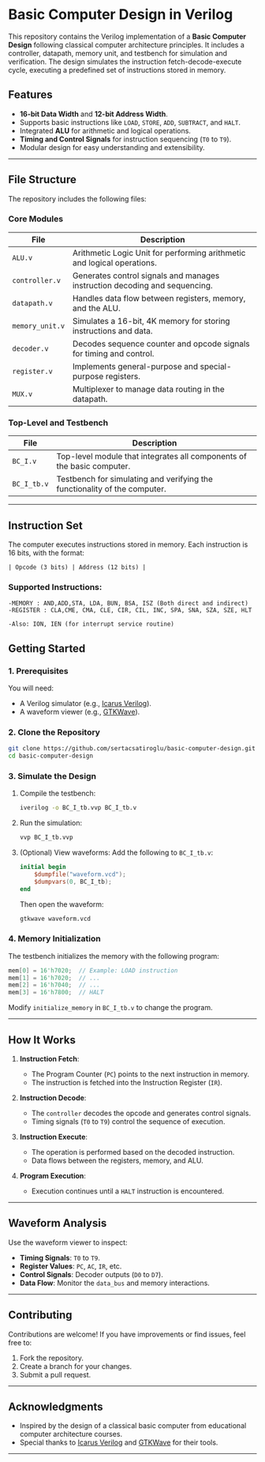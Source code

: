 
# **Basic Computer Design in Verilog**

This repository contains the Verilog implementation of a **Basic Computer Design** following classical computer architecture principles. It includes a controller, datapath, memory unit, and testbench for simulation and verification. The design simulates the instruction fetch-decode-execute cycle, executing a predefined set of instructions stored in memory.

## **Features**
- **16-bit Data Width** and **12-bit Address Width**.
- Supports basic instructions like `LOAD`, `STORE`, `ADD`, `SUBTRACT`, and `HALT`.
- Integrated **ALU** for arithmetic and logical operations.
- **Timing and Control Signals** for instruction sequencing (`T0` to `T9`).
- Modular design for easy understanding and extensibility.

---

## **File Structure**
The repository includes the following files:

### **Core Modules**
| File               | Description                                                                 |
|--------------------|-----------------------------------------------------------------------------|
| `ALU.v`            | Arithmetic Logic Unit for performing arithmetic and logical operations.     |
| `controller.v`     | Generates control signals and manages instruction decoding and sequencing.  |
| `datapath.v`       | Handles data flow between registers, memory, and the ALU.                  |
| `memory_unit.v`    | Simulates a 16-bit, 4K memory for storing instructions and data.            |
| `decoder.v`        | Decodes sequence counter and opcode signals for timing and control.         |
| `register.v`       | Implements general-purpose and special-purpose registers.                  |
| `MUX.v`            | Multiplexer to manage data routing in the datapath.                        |

### **Top-Level and Testbench**
| File               | Description                                                                 |
|--------------------|-----------------------------------------------------------------------------|
| `BC_I.v`           | Top-level module that integrates all components of the basic computer.      |
| `BC_I_tb.v`        | Testbench for simulating and verifying the functionality of the computer.   |

---

## **Instruction Set**
The computer executes instructions stored in memory. Each instruction is 16 bits, with the format:

```
| Opcode (3 bits) | Address (12 bits) |
```

### Supported Instructions:
```
-MEMORY : AND,ADD,STA, LDA, BUN, BSA, ISZ (Both direct and indirect)
-REGISTER : CLA,CME, CMA, CLE, CIR, CIL, INC, SPA, SNA, SZA, SZE, HLT

-Also: ION, IEN (for interrupt service routine)
```

## **Getting Started**

### **1. Prerequisites**
You will need:
- A Verilog simulator (e.g., [Icarus Verilog](https://iverilog.fandom.com/wiki/Installation)).
- A waveform viewer (e.g., [GTKWave](http://gtkwave.sourceforge.net/)).

### **2. Clone the Repository**
```bash
git clone https://github.com/sertacsatiroglu/basic-computer-design.git
cd basic-computer-design
```

### **3. Simulate the Design**
1. Compile the testbench:
   ```bash
   iverilog -o BC_I_tb.vvp BC_I_tb.v
   ```
2. Run the simulation:
   ```bash
   vvp BC_I_tb.vvp
   ```
3. (Optional) View waveforms:
   Add the following to `BC_I_tb.v`:
   ```verilog
   initial begin
       $dumpfile("waveform.vcd");
       $dumpvars(0, BC_I_tb);
   end
   ```
   Then open the waveform:
   ```bash
   gtkwave waveform.vcd
   ```

### **4. Memory Initialization**
The testbench initializes the memory with the following program:
```verilog
mem[0] = 16'h7020;  // Example: LOAD instruction
mem[1] = 16'h7020;  // ...
mem[2] = 16'h7040;  // ...
mem[3] = 16'h7800;  // HALT
```
Modify `initialize_memory` in `BC_I_tb.v` to change the program.

---

## **How It Works**
1. **Instruction Fetch**:
   - The Program Counter (`PC`) points to the next instruction in memory.
   - The instruction is fetched into the Instruction Register (`IR`).

2. **Instruction Decode**:
   - The `controller` decodes the opcode and generates control signals.
   - Timing signals (`T0` to `T9`) control the sequence of execution.

3. **Instruction Execute**:
   - The operation is performed based on the decoded instruction.
   - Data flows between the registers, memory, and ALU.

4. **Program Execution**:
   - Execution continues until a `HALT` instruction is encountered.

---

## **Waveform Analysis**
Use the waveform viewer to inspect:
- **Timing Signals**: `T0` to `T9`.
- **Register Values**: `PC`, `AC`, `IR`, etc.
- **Control Signals**: Decoder outputs (`D0` to `D7`).
- **Data Flow**: Monitor the `data_bus` and memory interactions.

---

## **Contributing**
Contributions are welcome! If you have improvements or find issues, feel free to:
1. Fork the repository.
2. Create a branch for your changes.
3. Submit a pull request.

---

## **Acknowledgments**
- Inspired by the design of a classical basic computer from educational computer architecture courses.
- Special thanks to [Icarus Verilog](https://iverilog.fandom.com/wiki/Installation) and [GTKWave](http://gtkwave.sourceforge.net/) for their tools.

---
